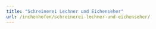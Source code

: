 ```yaml
---
title: "Schreinerei Lechner und Eichenseher"
url: /inchenhofen/schreinerei-lechner-und-eichenseher/
---
```

